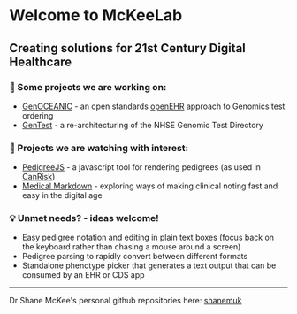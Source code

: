 # Welcome to McKeeLab
## Creating solutions for 21st Century Digital Healthcare
### 👩‍ Some projects we are working on:
* [GenOCEANIC](https://github.com/mckeelab/genoceanic) - an open standards [openEHR](https://openehr.org/) approach to Genomics test ordering
* [GenTest](https://github.com/mckeelab/test-dir-architecture) - a re-architecturing of the NHSE Genomic Test Directory

### 👀 Projects we are watching with interest:
* [PedigreeJS](https://github.com/CCGE-BOADICEA/pedigreejs) - a javascript tool for rendering pedigrees (as used in [CanRisk](https://canrisk.org/))
* [Medical Markdown](https://github.com/open-health-hub/medical-markdown) - exploring ways of making clinical noting fast and easy in the digital age

### 💡 Unmet needs? - ideas welcome!
* Easy pedigree notation and editing in plain text boxes (focus back on the keyboard rather than chasing a mouse around a screen)
* Pedigree parsing to rapidly convert between different formats
* Standalone phenotype picker that generates a text output that can be consumed by an EHR or CDS app

---------
Dr Shane McKee's personal github repositories here: [shanemuk](http://github.com/shanemuk)
